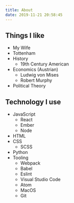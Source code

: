 ```yaml
---
title: About
date: 2019-11-21 20:58:45
---
```


## Things I like

- My Wife
- Tottenham
- History
  - 19th Century American
- Economics (Austrian)
  - Ludwig von Mises
  - Robert Murphy
- Political Theory

## Technology I use

- JavaScript
  - React
  - Ember
  - Node
- HTML
- CSS
  - SCSS
- Python
- Tooling
  - Webpack
  - Babel
  - Eslint
  - Visual Studio Code
  - Atom
  - MacOS
  - Git

